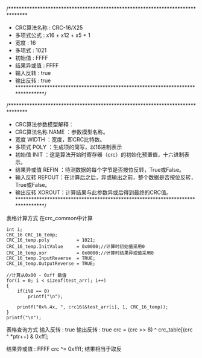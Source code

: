 /*******************************************************************************
* CRC算法名称   : CRC-16/X25
* 多项式公式    : x16 + x12 + x5 + 1
* 宽度          : 16
* 多项式        : 1021
* 初始值        : FFFF
* 结果异或值    : FFFF
* 输入反转      : true
* 输出反转      : true
*******************************************************************************/

/*******************************************************************************
* CRC算法参数模型解释： 
* CRC算法名称 NAME  ：参数模型名称。 
* 宽度        WIDTH ：宽度，即CRC比特数。 
* 多项式      POLY  ：生成项的简写，以16进制表示 
* 初始值      INIT  ：这是算法开始时寄存器（crc）的初始化预置值，十六进制表示。 
* 结果异或值  REFIN ：待测数据的每个字节是否按位反转，True或False。 
* 输入反转    REFOUT：在计算后之后，异或输出之前，整个数据是否按位反转，True或False。 
* 输出反转    XOROUT：计算结果与此参数异或后得到最终的CRC值。
*******************************************************************************/

表格计算方式
    在crc_common中计算

    int i;
    CRC_16 CRC_16_temp;
    CRC_16_temp.poly          = 1021;
    CRC_16_temp.InitValue     = 0x0000;//计算时初始值采用0
    CRC_16_temp.xor           = 0x0000;//计算时结果异或值采用0
    CRC_16_temp.InputReverse  = TRUE;
    CRC_16_temp.OutputReverse = TRUE;
    
    //计算从0x00 - 0xff 数值
    for(i = 0; i < sizeof(test_arr); i++)
    {
        if(i%8 == 0)
            printf("\n");
        
        printf("0x%.4x, ", crc16(&test_arr[i], 1, CRC_16_temp));
    }
    printf("\n");

表格查询方式
输入反转      : true
输出反转      : true
crc = (crc >> 8) ^ crc_table[(crc ^ *ptr++) & 0xff];

结果异或值    : FFFF
crc ^= 0xffff;
结果相当于取反